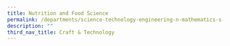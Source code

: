 ```yaml
---
title: Nutrition and Food Science
permalink: /departments/science-technology-engineering-n-mathematics-s-t-e-m/craft-n-technology/fce
description: ""
third_nav_title: Craft & Technology
---
```

